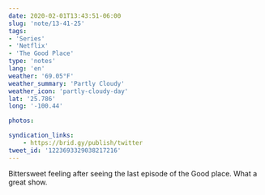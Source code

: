 ```yaml
---
date: 2020-02-01T13:43:51-06:00
slug: 'note/13-41-25'
tags:
- 'Series'
- 'Netflix'
- 'The Good Place'
type: 'notes'
lang: 'en'
weather: '69.05°F'
weather_summary: 'Partly Cloudy'
weather_icon: 'partly-cloudy-day'
lat: '25.786'
long: '-100.44'

photos:

syndication_links:
    - https://brid.gy/publish/twitter
tweet_id: '1223693329038217216'
---
```

Bittersweet feeling after seeing the last episode of the Good place. 
What a great show.
  